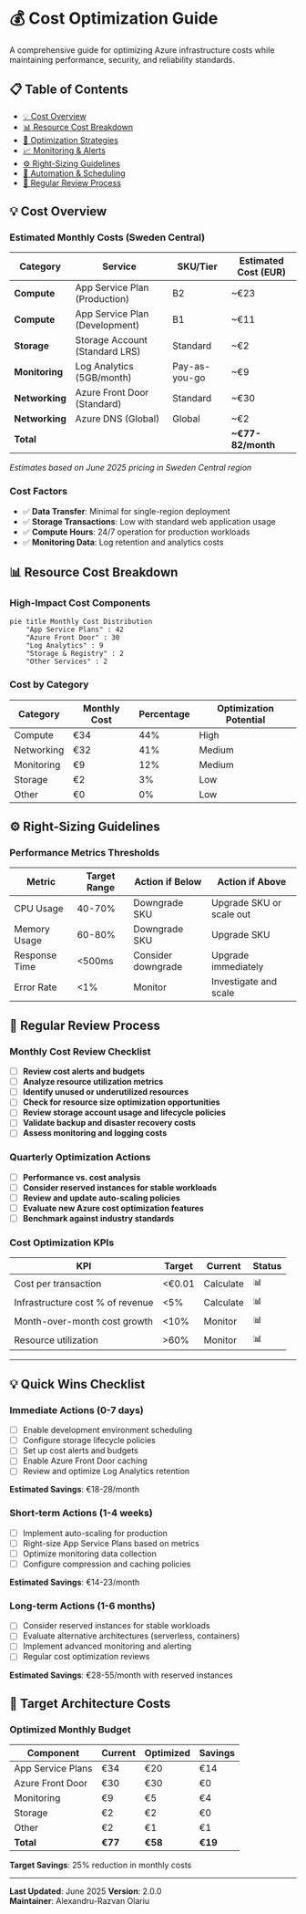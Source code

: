 # 💰 Cost Optimization Guide

A comprehensive guide for optimizing Azure infrastructure costs while maintaining performance, security, and reliability standards.

## 📋 **Table of Contents**

- [💡 Cost Overview](#-cost-overview)
- [📊 Resource Cost Breakdown](#-resource-cost-breakdown)
- [🎯 Optimization Strategies](#-optimization-strategies)
- [📈 Monitoring & Alerts](#-monitoring--alerts)
- [⚙️ Right-Sizing Guidelines](#️-right-sizing-guidelines)
- [🔄 Automation & Scheduling](#-automation--scheduling)
- [📅 Regular Review Process](#-regular-review-process)

## 💡 **Cost Overview**

### **Estimated Monthly Costs (Sweden Central)**

| Category       | Service                        | SKU/Tier      | Estimated Cost (EUR) |
| -------------- | ------------------------------ | ------------- | -------------------- |
| **Compute**    | App Service Plan (Production)  | B2            | ~€23                 |
| **Compute**    | App Service Plan (Development) | B1            | ~€11                 |
| **Storage**    | Storage Account (Standard LRS) | Standard      | ~€2                  |
| **Monitoring** | Log Analytics (5GB/month)      | Pay-as-you-go | ~€9                  |
| **Networking** | Azure Front Door (Standard)    | Standard      | ~€30                 |
| **Networking** | Azure DNS (Global)             | Global        | ~€2                  |
| **Total**      |                                |               | **~€77-82/month**    |

_Estimates based on June 2025 pricing in Sweden Central region_

### **Cost Factors**

- ✅ **Data Transfer**: Minimal for single-region deployment
- ✅ **Storage Transactions**: Low with standard web application usage
- ✅ **Compute Hours**: 24/7 operation for production workloads
- ✅ **Monitoring Data**: Log retention and analytics costs

## 📊 **Resource Cost Breakdown**

### **High-Impact Cost Components**

```mermaid
pie title Monthly Cost Distribution
    "App Service Plans" : 42
    "Azure Front Door" : 30
    "Log Analytics" : 9
    "Storage & Registry" : 2
    "Other Services" : 2
```

### **Cost by Category**

| Category   | Monthly Cost | Percentage | Optimization Potential |
| ---------- | ------------ | ---------- | ---------------------- |
| Compute    | €34          | 44%        | High                   |
| Networking | €32          | 41%        | Medium                 |
| Monitoring | €9           | 12%        | Medium                 |
| Storage    | €2           | 3%         | Low                    |
| Other      | €0           | 0%         | Low                    |

## ⚙️ **Right-Sizing Guidelines**

### **Performance Metrics Thresholds**

| Metric        | Target Range | Action if Below    | Action if Above          |
| ------------- | ------------ | ------------------ | ------------------------ |
| CPU Usage     | 40-70%       | Downgrade SKU      | Upgrade SKU or scale out |
| Memory Usage  | 60-80%       | Downgrade SKU      | Upgrade SKU              |
| Response Time | <500ms       | Consider downgrade | Upgrade immediately      |
| Error Rate    | <1%          | Monitor            | Investigate and scale    |

## 📅 **Regular Review Process**

### **Monthly Cost Review Checklist**

- [ ] **Review cost alerts and budgets**
- [ ] **Analyze resource utilization metrics**
- [ ] **Identify unused or underutilized resources**
- [ ] **Check for resource size optimization opportunities**
- [ ] **Review storage account usage and lifecycle policies**
- [ ] **Validate backup and disaster recovery costs**
- [ ] **Assess monitoring and logging costs**

### **Quarterly Optimization Actions**

- [ ] **Performance vs. cost analysis**
- [ ] **Consider reserved instances for stable workloads**
- [ ] **Review and update auto-scaling policies**
- [ ] **Evaluate new Azure cost optimization features**
- [ ] **Benchmark against industry standards**

### **Cost Optimization KPIs**

| KPI                              | Target | Current   | Status |
| -------------------------------- | ------ | --------- | ------ |
| Cost per transaction             | <€0.01 | Calculate | 📊     |
| Infrastructure cost % of revenue | <5%    | Calculate | 📊     |
| Month-over-month cost growth     | <10%   | Monitor   | 📊     |
| Resource utilization             | >60%   | Monitor   | 📊     |

---

## 💡 **Quick Wins Checklist**

### **Immediate Actions (0-7 days)**

- [ ] Enable development environment scheduling
- [ ] Configure storage lifecycle policies
- [ ] Set up cost alerts and budgets
- [ ] Enable Azure Front Door caching
- [ ] Review and optimize Log Analytics retention

**Estimated Savings**: €18-28/month

### **Short-term Actions (1-4 weeks)**

- [ ] Implement auto-scaling for production
- [ ] Right-size App Service Plans based on metrics
- [ ] Optimize monitoring data collection
- [ ] Configure compression and caching policies

**Estimated Savings**: €14-23/month

### **Long-term Actions (1-6 months)**

- [ ] Consider reserved instances for stable workloads
- [ ] Evaluate alternative architectures (serverless, containers)
- [ ] Implement advanced monitoring and alerting
- [ ] Regular cost optimization reviews

**Estimated Savings**: €28-55/month with reserved instances

## 🎯 **Target Architecture Costs**

### **Optimized Monthly Budget**

| Component         | Current | Optimized | Savings |
| ----------------- | ------- | --------- | ------- |
| App Service Plans | €34     | €20       | €14     |
| Azure Front Door  | €30     | €30       | €0      |
| Monitoring        | €9      | €5        | €4      |
| Storage           | €2      | €2        | €0      |
| Other             | €2      | €1        | €1      |
| **Total**         | **€77** | **€58**   | **€19** |

**Target Savings**: 25% reduction in monthly costs

---

**Last Updated**: June 2025
**Version**: 2.0.0  
**Maintainer**: Alexandru-Razvan Olariu
